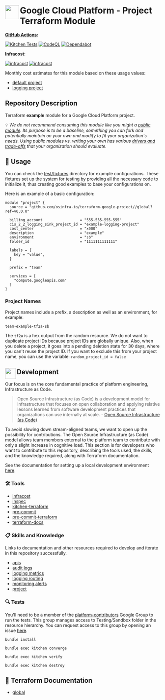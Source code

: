 # <img align="left" width="45" height="45" src="https://user-images.githubusercontent.com/1610100/195462632-f70a64d6-7811-4da3-aa82-c65cbbb74754.png"> Google Cloud Platform - Project Terraform Module

**[GitHub Actions](https://github.com/osinfra-io/terraform-google-project/actions):**

[![Kitchen Tests](https://github.com/osinfra-io/terraform-google-project/actions/workflows/kitchen.yml/badge.svg)](https://github.com/osinfra-io/terraform-google-project/actions/workflows/kitchen.yml) [![CodeQL](https://github.com/osinfra-io/terraform-google-project/actions/workflows/github-code-scanning/codeql/badge.svg)](https://github.com/osinfra-io/terraform-google-project/actions/workflows/github-code-scanning/codeql) [![Dependabot](https://github.com/osinfra-io/terraform-google-project/actions/workflows/dependabot.yml/badge.svg)](https://github.com/osinfra-io/terraform-google-project/actions/workflows/dependabot.yml)

**[Infracost](https://www.infracost.io):**

[![infracost](https://img.shields.io/endpoint?label=default_project&url=https://dashboard.api.infracost.io/shields/json/cbeecfe3-576f-4553-984c-e451a575ee47/repos/f8112db9-d028-45e6-86f5-c35c48a7c0b8/branch/43abfb4e-f8de-4d81-b98d-de0438843e47/default_project)](https://dashboard.infracost.io/org/osinfra-io/repos/f8112db9-d028-45e6-86f5-c35c48a7c0b8?tab=settings) [![infracost](https://img.shields.io/endpoint?label=logging_project&url=https://dashboard.api.infracost.io/shields/json/cbeecfe3-576f-4553-984c-e451a575ee47/repos/f8112db9-d028-45e6-86f5-c35c48a7c0b8/branch/43abfb4e-f8de-4d81-b98d-de0438843e47/logging_project)](https://dashboard.infracost.io/org/osinfra-io/repos/f8112db9-d028-45e6-86f5-c35c48a7c0b8?tab=settings)

Monthly cost estimates for this module based on these usage values:

- [default project](test/fixtures/default_project/infracost-usage.yml)
- [logging project](test/fixtures/logging_project/infracost-usage.yml)

## Repository Description

Terraform **example** module for a Google Cloud Platform project.

💡 *We do not recommend consuming this module like you might a [public module](https://registry.terraform.io/browse/modules). Its purpose is to be a baseline, something you can fork and potentially maintain on your own and modify to fit your organization's needs. Using public modules vs. writing your own has various [drivers and trade-offs](https://docs.osinfra.io/fundamentals/architecture-decision-records/adr-0003) that your organization should evaluate.*

## 🔩 Usage

You can check the [test/fixtures](test/fixtures/) directory for example configurations. These fixtures set up the system for testing by providing all the necessary code to initialize it, thus creating good examples to base your configurations on.

Here is an example of a basic configuration:

```hcl
module "project" {
  source = "github.com/osinfra-io/terraform-google-project//global?ref=v0.0.0"

  billing_account                 = "555-555-555-555"
  cis_2_2_logging_sink_project_id = "example-logging-project"
  cost_center                     = "x000"
  description                     = "example"
  environment                     = "sb"
  folder_id                       = "1111111111111"

  labels = {
    key = "value",
  }

  prefix = "team"

  services = [
    "compute.googleapis.com"
  ]
}
```

### Project Names

Project names include a prefix, a description as well as
an environment, for example:

```none
team-example-tf2a-sb
```

The `tf2a` is a hex output from the random resource. We do not want to duplicate project IDs because project IDs are globally unique. Also, when you delete a project, it goes into a pending deletion state for 30 days, where you can't reuse the project ID. If you want to exclude this from your project name, you can use the variable: `random_project_id = false`

## <img align="left" width="35" height="35" src="https://github.com/osinfra-io/github-organization-management/assets/1610100/39d6ae3b-ccc2-42db-92f1-276a5bc54e65"> Development

Our focus is on the core fundamental practice of platform engineering, Infrastructure as Code.

>Open Source Infrastructure (as Code) is a development model for infrastructure that focuses on open collaboration and applying relative lessons learned from software development practices that organizations can use internally at scale. - [Open Source Infrastructure (as Code)](https://www.osinfra.io)

To avoid slowing down stream-aligned teams, we want to open up the possibility for contributions. The Open Source Infrastructure (as Code) model allows team members external to the platform team to contribute with only a slight increase in cognitive load. This section is for developers who want to contribute to this repository, describing the tools used, the skills, and the knowledge required, along with Terraform documentation.

See the documentation for setting up a local development environment [here](https://docs.osinfra.io/fundamentals/development-setup).

### 🛠️ Tools

- [infracost](https://github.com/infracost/infracost)
- [inspec](https://github.com/inspec/inspec)
- [kitchen-terraform](https://github.com/newcontext-oss/kitchen-terraform)
- [pre-commit](https://github.com/pre-commit/pre-commit)
- [pre-commit-terraform](https://github.com/antonbabenko/pre-commit-terraform)
- [terraform-docs](https://github.com/terraform-docs/terraform-docs)

### 📋 Skills and Knowledge

Links to documentation and other resources required to develop and iterate in this repository successfully.

- [apis](https://cloud.google.com/apis/docs/overview)
- [audit logs](https://cloud.google.com/logging/docs/audit)
- [logging metrics](https://cloud.google.com/logging/docs/logs-based-metrics)
- [logging routing](https://cloud.google.com/logging/docs/routing/overview)
- [monitoring alerts](https://cloud.google.com/monitoring/alerts)
- [project](https://cloud.google.com/resource-manager/docs/creating-managing-projects)

### 🔍 Tests

You'll need to be a member of the [platform-contributors](https://groups.google.com/a/osinfra.io/g/platform-contributors) Google Group to run the tests. This group manages access to Testing/Sandbox folder in the resource hierarchy. You can request access to this group by opening an issue [here](https://github.com/osinfra-io/google-cloud-hierarchy/issues/new?assignees=&labels=enhancement&projects=&template=add-update-identity-group.yml&title=Add+or+update+identity+group).

```none
bundle install
```

```none
bundle exec kitchen converge
```

```none
bundle exec kitchen verify
```

```none
bundle exec kitchen destroy
```

## 📓 Terraform Documentation

- [global](global/README.md)

